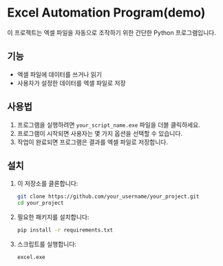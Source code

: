 # Excel Automation Program(demo)

이 프로젝트는 엑셀 파일을 자동으로 조작하기 위한 간단한 Python 프로그램입니다.

## 기능

- 엑셀 파일에 데이터를 쓰거나 읽기
- 사용자가 설정한 데이터를 엑셀 파일로 저장

## 사용법

1. 프로그램을 실행하려면 `your_script_name.exe` 파일을 더블 클릭하세요.
2. 프로그램이 시작되면 사용자는 몇 가지 옵션을 선택할 수 있습니다.
3. 작업이 완료되면 프로그램은 결과를 엑셀 파일로 저장합니다.

## 설치

1. 이 저장소를 클론합니다:

   ```bash
   git clone https://github.com/your_username/your_project.git
   cd your_project
   ```

2. 필요한 패키지를 설치합니다:

   ```bash
   pip install -r requirements.txt
   ```

3. 스크립트를 실행합니다:

   ```bash
   excel.exe
   ```
